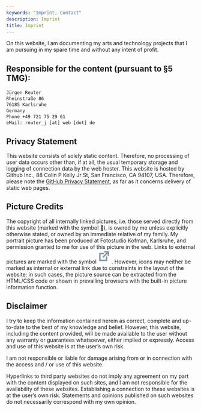 ```yaml
---
keywords: "Imprint, Contact"
description: Imprint
title: Imprint
---
```


On this website, I am documenting my arts and technology projects that
I am pursuing in my spare time and without any intent of profit.

## Responsible for the content (pursuant to §5 TMG):

    Jürgen Reuter
    Rheinstraße 86
    76185 Karlsruhe
    Germany
    Phone +49 721 75 29 61
    eMail: reuter_j [at] web [dot] de

## Privacy Statement

This website consists of solely static content.  Therefore, no
processing of user data occurs other than, if at all, the usual
temporary storage and logging of connection data by the web hoster.
This website is hosted by Github Inc., 88 Colin P Kelly Jr St, San
Francisco, CA 94107, USA.  Therefore, please note the [GitHub Privacy
Statement](https://help.github.com/en/github/site-policy/github-privacy-statement),
as far as it concerns delivery of static web pages.

## Picture Credits

The copyright of all internally linked pictures, i.e. those served
directly from this website (marked with the symbol 🔗), is owned by me
unless explicitly otherwise stated, or owned by an immediate relative
of my family.  My portrait picture has been produced at Fotostudio
Kofman, Karlsruhe, and permission granted to me for use of this
picture in the web.  Links to external pictures are marked with the
symbol <img src="../images/external-link.svg" alt="symbol for external
link" />.  However, icons may neither be marked as internal or
external link due to constraints in the layout of the website; in such
cases, the picture source can be extracted from the HTML/CSS code or
shown in prevailing browsers with the built-in picture information
function.

## Disclaimer

I try to keep the information contained herein as correct, complete
and up-to-date to the best of my knowledge and belief.  However, this
website, including the content provided, will be made available to the
user without any warranty or guarantees whatsoever, either implied or
expressly.  Access and use of this website is at the user’s own risk.

I am not responsible or liable for damage arising from or in
connection with the access and / or use of this website.

Hyperlinks to third party websites do not imply any agreement on my
part with the content displayed on such sites, and I am not
responsible for the availability of these websites.  Establishing a
connection to these websites is at the user’s own risk.  Statements
and opinions published on such websites do not necessarily correspond
with my own opinion.
